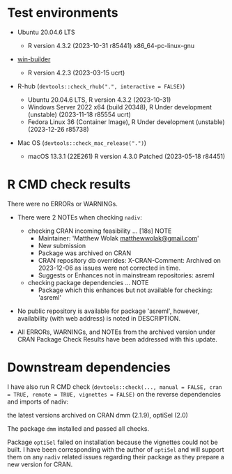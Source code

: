# Test environments
  - Ubuntu 20.04.6 LTS
    - R version 4.3.2 (2023-10-31 r85441) x86_64-pc-linux-gnu

  - [win-builder](https://win-builder.r-project.org/)
    - R version 4.2.3 (2023-03-15 ucrt)
    
  - R-hub (`devtools::check_rhub(".", interactive = FALSE)`)
    - Ubuntu 20.04.6 LTS, R version 4.3.2 (2023-10-31)
    - Windows Server 2022 x64 (build 20348), R Under development (unstable) (2023-11-18 r85554 ucrt)
    - Fedora Linux 36 (Container Image), R Under development (unstable) (2023-12-26 r85738)

  - Mac OS (`devtools::check_mac_release(".")`)
    - macOS 13.3.1 (22E261) R version 4.3.0 Patched (2023-05-18 r84451)
    
# R CMD check results
There were no ERRORs or WARNINGs.

  - There were 2 NOTEs when checking `nadiv`:

    - checking CRAN incoming feasibility ... [18s] NOTE
        - Maintainer: 'Matthew Wolak <matthewwolak@gmail.com>'
        - New submission
        - Package was archived on CRAN
        - CRAN repository db overrides: X-CRAN-Comment: Archived on 2023-12-06 as issues were not corrected in time.
        - Suggests or Enhances not in mainstream repositories:
  	    asreml
    - checking package dependencies ... NOTE
        - Package which this enhances but not available for checking: 'asreml'

  - No public repository is available for package 'asreml', however, availability (with web address) is noted in DESCRIPTION.

  - All ERRORs, WARNINGs, and NOTEs from the archived version under CRAN Package Check Results have been addressed with this update. 


# Downstream dependencies
I have also run R CMD check (`devtools::check(..., manual = FALSE, cran = TRUE, remote = TRUE, vignettes = FALSE)` on the reverse dependencies and imports of nadiv: 
  
  the latest versions archived on CRAN dmm (2.1.9), optiSel (2.0)
  
The package `dmm` installed and passed all checks.

Package `optiSel` failed on installation because the vignettes could not be built. I have been corresponding with the author of `optiSel` and will support them on any `nadiv` related issues regarding their package as they prepare a new version for CRAN.

